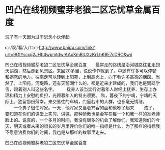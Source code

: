 # 凹凸在线视频蜜芽老狼二区忘忧草金属百度
玩了有一天因为过于思念小伙伴起

👉/观/看/入/口👉http://www.baidu.com/link?url=9GtYscxq2JHtl4wpmtdwIAAxXmBlUXzKrLhK6E7cDRO&wd

凹凸在线视频蜜芽老狼二区忘忧草金属百度　　最常走的路线是沿河堤路往北走到天鹅湖，然后走到风景区。来回20多里，说说作作就到了。中途有许多可以停顿和拐弯的地方。往南走可以转到上阳苑，上到高岗上，向下看许多高高的烟囱。当然了，上阳苑，河堤路，还有天鹅湖什么的，都是近来才建成的，我们也是鹦鹉学舌，跟着别人叫这些名字。
　　抚养人该当实行对暮年人财经上抚养、生存上办理和精力上安慰的负担，光顾暮年人的特出须要。
	秋，暮夜下的宁靖，宁靖的天际上，独留那份薄幸。来交易往的车辆，门庭若市的人群，也都毫无情绪。
　　一个男子很怕浑家。一天，他浑家又当着宾客的面和他吵了起来
　　孩子，要知道在你们的课堂上实习、讲课，那种骄傲也是会写在每一个和我一样的准老师脸上的。说真的，一个多月的时间，我没有很多的机会了解你们。我知道你们的今天，明天或者未来的很长的岁月里评价你们的唯一指标是什么，为了那样的指标我不愿意浪费你们的时间，我也是从那样的故事里走来。

凹凸在线视频蜜芽老狼二区忘忧草金属百度
